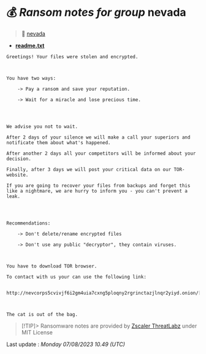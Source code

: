 # 💰 _Ransom notes for group_ nevada
> 🔗 [nevada](group/nevada)
* **[readme.txt](https://ransomware.live/ransomware_notes/nevada/readme.txt)**

```
Greetings! Your files were stolen and encrypted.



You have two ways:

	-> Pay a ransom and save your reputation.

	-> Wait for a miracle and lose precious time.




We advise you not to wait.

After 2 days of your silence we will make a call your superiors and notificate them about what's happened.

After another 2 days all your competitors will be informed about your decision.

Finally, after 3 days we will post your critical data on our TOR-website.

If you are going to recover your files from backups and forget this like a nightmare, we are hurry to inform you - you can't prevent a leak.




Recommendations:

	-> Don't delete/rename encrypted files

	-> Don't use any public "decryptor", they contain viruses.



You have to download TOR browser.

To contact with us your can use the following link:

	http://nevcorps5cvivjf6i2gm4uia7cxng5ploqny2rgrinctazjlnqr2yiyd.onion/[snip]



The cat is out of the bag.

```


> [!TIP]> Ransomware notes are provided by [Zscaler ThreatLabz](https://github.com/threatlabz/ransomware_notes) under MIT License
> 




Last update : _Monday 07/08/2023 10.49 (UTC)_

